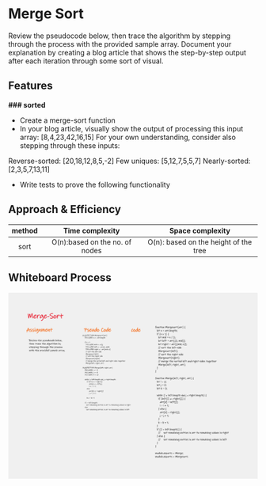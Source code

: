 # Merge Sort

Review the pseudocode below, then trace the algorithm by stepping through the process with the provided sample array. Document your explanation by creating a blog article that shows the step-by-step output after each iteration through some sort of visual.

## Features

**### sorted**

- Create a merge-sort function
- In your blog article, visually show the output of processing this input array:
[8,4,23,42,16,15]
For your own understanding, consider also stepping through these inputs:

Reverse-sorted: [20,18,12,8,5,-2]
Few uniques: [5,12,7,5,5,7]
Nearly-sorted: [2,3,5,7,13,11]

- Write tests to prove the following functionality

    
## Approach & Efficiency

| method|Time complexity |Space complexity | 
| :---: | :---: | :---: |
| sort|O(n):based on the no. of nodes | O(n): based on the height of the tree|


## Whiteboard Process
![uml](./Whiteboard%20(9).png)





